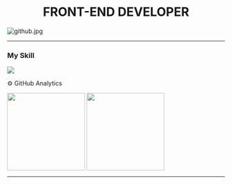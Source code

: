 
<h1 align="center" >FRONT-END DEVELOPER</h1 >

![github.jpg](https://i.postimg.cc/P5PPLVFr/github.jpg)
<hr>


### My Skill
<img src="https://skillicons.dev/icons?i=js,html,css,ts,react,tailwind,astro,)](https://skillicons.dev" >

⚙️ GitHub Analytics
<div >
  <img height="180em" align="center"  src="https://github-readme-stats.vercel.app/api?username=MarcosApodaca&theme=dark&show_icons=true&hide_border=true&count_private=true&"/>
  <img height="180em" align="center"  src="https://github-readme-stats.vercel.app/api/top-langs/?username=MarcosApodaca&theme=dark&show_icons=true&hide_border=true&layout=compact&bg_color=#26221f"/>
</div>
<hr>
